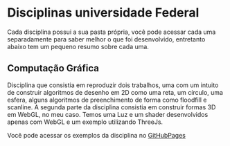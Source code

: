 # Disciplinas universidade Federal

Cada disciplina possui a sua pasta própria, você pode acessar cada uma separadamente para saber melhor o que foi desenvolvido, entretanto abaixo tem um pequeno resumo sobre cada uma.

## Computação Gráfica
Disciplina que consistia em reproduzir dois trabalhos, uma com um intuito de construir algoritmos de desenho em 2D como uma reta, um círculo, uma esfera, alguns algoritmos de preenchimento de forma como floodfill e scanline.
A segunda parte da disciplina consistia em construir formas 3D em WebGL, no meu caso. Temos uma Luz e um shader desenvolvidos apenas com WebGL e um exemplo utilizando ThreeJs.

Você pode acessar os exemplos da disciplina no [GitHubPages](https://magnomont12.github.io/DisciplinasUFC/)
